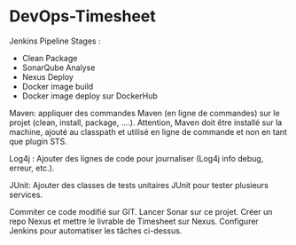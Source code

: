 # DevOps-Timesheet

Jenkins Pipeline Stages :
- Clean Package
- SonarQube Analyse
- Nexus Deploy
- Docker image build
- Docker image deploy sur DockerHub

Maven:
appliquer des commandes Maven (en ligne de commandes) sur le projet (clean, install, package, ....). Attention, Maven doit être installé sur la machine, ajouté au classpath et utilisé en ligne de commande et non en tant que plugin STS.

Log4j :
Ajouter des lignes de code pour journaliser (Log4j info debug, erreur, etc.).

JUnit:
Ajouter des classes de tests unitaires JUnit pour tester plusieurs services.

Commiter ce code modifié sur GIT.
Lancer Sonar sur ce projet.
Créer un repo Nexus et mettre le livrable de Timesheet sur Nexus.
Configurer Jenkins pour automatiser les tâches ci-dessus.

